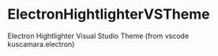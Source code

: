 # ElectronHightlighterVSTheme
Electron Hightlighter Visual Studio Theme (from vscode kuscamara.electron)
